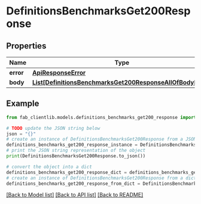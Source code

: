# DefinitionsBenchmarksGet200Response


## Properties

Name | Type | Description | Notes
------------ | ------------- | ------------- | -------------
**error** | [**ApiResponseError**](ApiResponseError.md) |  | [optional] 
**body** | [**List[DefinitionsBenchmarksGet200ResponseAllOfBodyInner]**](DefinitionsBenchmarksGet200ResponseAllOfBodyInner.md) |  | [optional] 

## Example

```python
from fab_clientlib.models.definitions_benchmarks_get200_response import DefinitionsBenchmarksGet200Response

# TODO update the JSON string below
json = "{}"
# create an instance of DefinitionsBenchmarksGet200Response from a JSON string
definitions_benchmarks_get200_response_instance = DefinitionsBenchmarksGet200Response.from_json(json)
# print the JSON string representation of the object
print(DefinitionsBenchmarksGet200Response.to_json())

# convert the object into a dict
definitions_benchmarks_get200_response_dict = definitions_benchmarks_get200_response_instance.to_dict()
# create an instance of DefinitionsBenchmarksGet200Response from a dict
definitions_benchmarks_get200_response_from_dict = DefinitionsBenchmarksGet200Response.from_dict(definitions_benchmarks_get200_response_dict)
```
[[Back to Model list]](../README.md#documentation-for-models) [[Back to API list]](../README.md#documentation-for-api-endpoints) [[Back to README]](../README.md)


